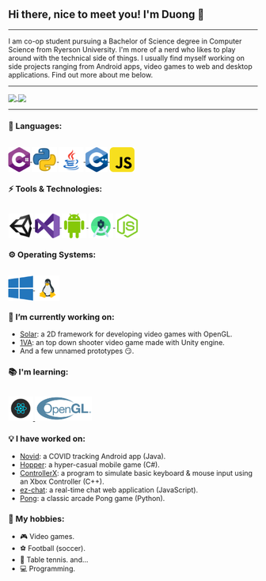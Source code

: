 ## Hi there, nice to meet you! I'm Duong 👋

---

<!-- Insert banner image -->

I am co-op student pursuing a Bachelor of Science degree in Computer Science from Ryerson University. I'm more of a nerd who likes to play around with the technical side of things. I usually find myself working on side projects ranging from Android apps, video games to web and desktop applications. Find out more about me below.

---

<a href="https://github.com/ThaiDuongVu">
    <img align="center" src="https://github-readme-stats.vercel.app/api?username=ThaiDuongVu&show_icons=true&theme=react&count_private=true" />
</a>
<a href="https://github.com/ThaiDuongVu">
    <img align="center" src="https://github-readme-stats.vercel.app/api/top-langs/?username=ThaiDuongVu&show_icons=true&theme=react&layout=compact&langs_count=10&hide=shaderlab,hlsl,objective-c,assembly" />
</a>

---

### 📕 Languages:

<br />

<a href="">
    <img src="./icons/c-sharp.png" height=50 align="center">
</a>
<a href="">
    <img src="./icons/python.png" height=50 align="center">
</a>
<a href="">
    <img src="./icons/java.png" height=50 align="center">
</a>
<a href="">
    <img src="./icons/cpp.png" height=50 align="center">
</a>
<a href="">
    <img src="./icons/js.png" height=50 align="center">    
</a>


<br />

### ⚡ Tools & Technologies:

<br />

<a href="">
    <img src="./icons/unity.png" height=50 align="center">
</a>
<a href="">
    <img src="./icons/visual-studio.png" height=50 align="center">
</a>
<a href="">
    <img src="./icons/android.png" height=50 align="center">
</a>
<a href="">
    <img src="./icons/android-studio.png" height=50 align="center">
</a>
<a href="">
    <img src="./icons/nodejs.png" height=50 align="center">
</a>

<br />

### ⚙ Operating Systems:

<br />

<a href="">
    <img src="./icons/windows.png" height=50 align="center">
</a>
<a href="">
    <img src="./icons/linux.png" height=50 align="center">
</a>

<br />

### 🔭 I’m currently working on:

- [Solar](https://github.com/ThaiDuongVu/Solar): a 2D framework for developing video games with OpenGL.
- [1VA](https://github.com/ThaiDuongVu/1VA): an top down shooter video game made with Unity engine.
- And a few unnamed prototypes 😏.

### 📚 I'm learning:

<br />

<a href="">
    <img src="./icons/reactjs.png" height=50>
</a>
<a href="">
    <img src="./icons/opengl.png" height=50>
</a>

<br />

### 💡 I have worked on:

- [Novid](https://github.com/ThaiDuongVu/Novid): a COVID tracking Android app (Java).
- [Hopper](https://github.com/ThaiDuongVu/Hopper): a hyper-casual mobile game (C#).
- [ControllerX](https://github.com/ThaiDuongVu/ControllerX): a program to simulate basic keyboard & mouse input using an Xbox Controller (C++).
- [ez-chat](https://github.com/ThaiDuongVu/ez-chat): a real-time chat web application (JavaScript).
- [Pong](https://github.com/ThaiDuongVu/Pong): a classic arcade Pong game (Python).

### 🤟 My hobbies:

- 🎮 Video games.
- ⚽ Football (soccer).
- 🏓 Table tennis.
and...
- 💻 Programming.
